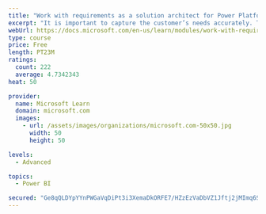 ```yaml
---
title: "Work with requirements as a solution architect for Power Platform and Dynamics 365"
excerpt: "It is important to capture the customer’s needs accurately. This module explains how to capture requirements and identify functional and non-functional items."
webUrl: https://docs.microsoft.com/en-us/learn/modules/work-with-requirements/
type: course
price: Free
length: PT23M
ratings:
  count: 222
  average: 4.7342343
heat: 50

provider:
  name: Microsoft Learn
  domain: microsoft.com
  images:
    - url: /assets/images/organizations/microsoft.com-50x50.jpg
      width: 50
      height: 50

levels:
  - Advanced

topics:
  - Power BI

secured: "Ge8qQLDYpYYnPWGaVqDiPt3i3XemaDkORFE7/HZzEzVaDbVZ1Jftj2jMImq6SyCje5Y+s1dJw9DOj1glz/IpgC9FzeH44j7wBlwIpjtwYR3S8cBMbMA8o6RT/PFgTc3+00dV7+Au6xVP3iWveJ56sfYEx5nOGOU1W5IHZvO3hmYdCGvsFThlLVEkwfbMfkKKXsB9XnbA/tfZhpzeTmD3nJVl1NHaNfNqQ3P0jIrXPjf9D0JEOMnwyPf0q/ZOWXzYUL4FDOMMdKwncgdIAd3UCGX5bAhy8LJTcAM5nolGw6PxmDeTZ2wiaKhdrH6yCGVAmDcPtt9avu4KPUsG1kmD5XXYg14HrBBENHakrWE0kvwZxZaLxtxLSiYXlWiUw46ztKTKmRVgSE4vm0UlVtopiQ==;awF9iXrSsSVIheXqoMd7nA=="
---
```


